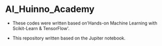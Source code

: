 # AI_Huinno_Academy


- These codes were written based on'Hands-on Machine Learning with Scikit-Learn & TensorFlow'.



- This repository written based on the Jupiter notebook.

